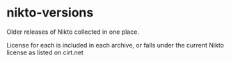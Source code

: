 # nikto-versions

Older releases of Nikto collected in one place. 

License for each is included in each archive, or falls under the current Nikto license as listed on cirt.net
